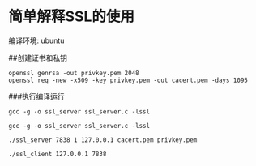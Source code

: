 # 简单解释SSL的使用

编译环境: ubuntu

##创建证书和私钥
```
openssl genrsa -out privkey.pem 2048
openssl req -new -x509 -key privkey.pem -out cacert.pem -days 1095
```
###执行编译运行
```
gcc -g -o ssl_server ssl_server.c -lssl

gcc -g -o ssl_server ssl_server.c -lssl

./ssl_server 7838 1 127.0.0.1 cacert.pem privkey.pem

./ssl_client 127.0.0.1 7838
```
